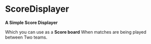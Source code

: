 # ScoreDisplayer

**A Simple Score Displayer** 

Which you can use as a **Score board** When matches are being played between Two teams.
